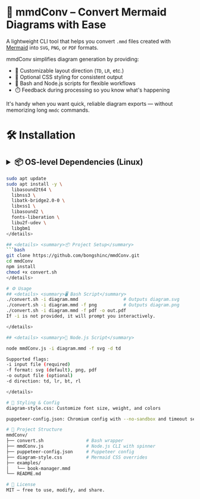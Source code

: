 # 🧠 mmdConv – Convert Mermaid Diagrams with Ease

A lightweight CLI tool that helps you convert `.mmd` files created with [Mermaid](https://mermaid-js.github.io/) into `SVG`, `PNG`, or `PDF` formats. 

mmdConv simplifies diagram generation by providing:

- 🧭 Customizable layout direction (`TD`, `LR`, etc.)
- 🎨 Optional CSS styling for consistent output
- 🧰 Bash and Node.js scripts for flexible workflows
- ⏱️ Feedback during processing so you know what's happening

It's handy when you want quick, reliable diagram exports — without memorizing long `mmdc` commands.


# 🛠️ Installation
## <details> <summary>📦 OS-level Dependencies (Linux)</summary>
```bash
sudo apt update
sudo apt install -y \
  libasound2t64 \
  libnss3 \
  libatk-bridge2.0-0 \
  libxss1 \
  libasound2 \
  fonts-liberation \
  libu2f-udev \
  libgbm1
</details>

## <details> <summary>📦 Project Setup</summary>
```bash
git clone https://github.com/bongshinc/mmdConv.git
cd mmdConv
npm install
chmod +x convert.sh
</details>

# ⚙️ Usage
## <details> <summary>🖥️ Bash Script</summary>
./convert.sh -i diagram.mmd                 # Outputs diagram.svg
./convert.sh -i diagram.mmd -f png          # Outputs diagram.png
./convert.sh -i diagram.mmd -f pdf -o out.pdf
If -i is not provided, it will prompt you interactively.

</details>

## <details> <summary>🧠 Node.js Script</summary>

node mmdConv.js -i diagram.mmd -f svg -d td

Supported flags:
-i input file (required)
-f format: svg (default), png, pdf
-o output file (optional)
-d direction: td, lr, bt, rl

</details>

# 🎨 Styling & Config
diagram-style.css: Customize font size, weight, and colors

puppeteer-config.json: Chromium config with --no-sandbox and timeout settings

# 📁 Project Structure
mmdConv/
├── convert.sh                # Bash wrapper
├── mmdConv.js                # Node.js CLI with spinner
├── puppeteer-config.json     # Puppeteer config
├── diagram-style.css         # Mermaid CSS overrides
├── examples/
│   └── book-manager.mmd
└── README.md

# 🪪 License
MIT — free to use, modify, and share.
